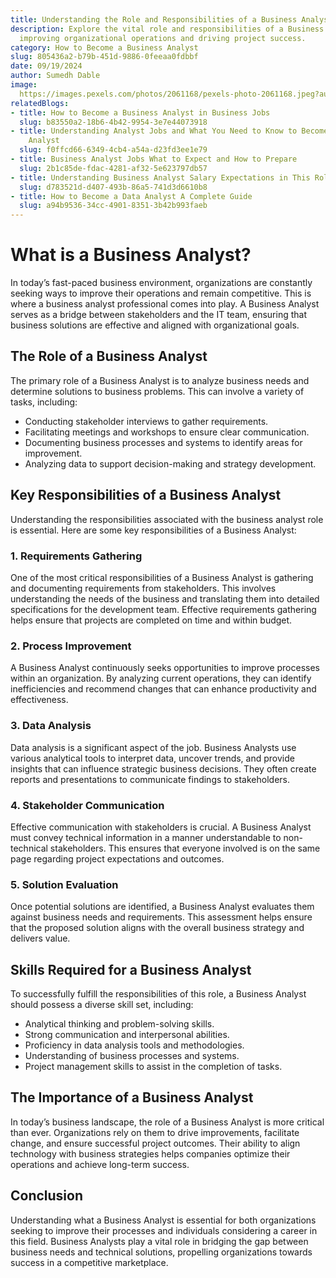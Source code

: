 ```yaml
---
title: Understanding the Role and Responsibilities of a Business Analyst
description: Explore the vital role and responsibilities of a Business Analyst in
  improving organizational operations and driving project success.
category: How to Become a Business Analyst
slug: 805436a2-b79b-451d-9886-0feeaa0fdbbf
date: 09/19/2024
author: Sumedh Dable
image: 
  https://images.pexels.com/photos/2061168/pexels-photo-2061168.jpeg?auto=compress&cs=tinysrgb&w=600
relatedBlogs:
- title: How to Become a Business Analyst in Business Jobs
  slug: b83550a2-18b6-4b42-9954-3e7e44073918
- title: Understanding Analyst Jobs and What You Need to Know to Become a Business
    Analyst
  slug: f0ffcd66-6349-4cb4-a54a-d23fd3ee1e79
- title: Business Analyst Jobs What to Expect and How to Prepare
  slug: 2b1c85de-fdac-4281-af32-5e623797db57
- title: Understanding Business Analyst Salary Expectations in This Role
  slug: d783521d-d407-493b-86a5-741d3d6610b8
- title: How to Become a Data Analyst A Complete Guide
  slug: a94b9536-34cc-4901-8351-3b42b993faeb
---
```


# What is a Business Analyst?

In today’s fast-paced business environment, organizations are constantly seeking ways to improve their operations and remain competitive. This is where a business analyst professional comes into play. A Business Analyst serves as a bridge between stakeholders and the IT team, ensuring that business solutions are effective and aligned with organizational goals.

## The Role of a Business Analyst

The primary role of a Business Analyst is to analyze business needs and determine solutions to business problems. This can involve a variety of tasks, including:

- Conducting stakeholder interviews to gather requirements.
- Facilitating meetings and workshops to ensure clear communication.
- Documenting business processes and systems to identify areas for improvement.
- Analyzing data to support decision-making and strategy development.

## Key Responsibilities of a Business Analyst

Understanding the responsibilities associated with the business analyst role is essential. Here are some key responsibilities of a Business Analyst:

### 1. Requirements Gathering

One of the most critical responsibilities of a Business Analyst is gathering and documenting requirements from stakeholders. This involves understanding the needs of the business and translating them into detailed specifications for the development team. Effective requirements gathering helps ensure that projects are completed on time and within budget.

### 2. Process Improvement

A Business Analyst continuously seeks opportunities to improve processes within an organization. By analyzing current operations, they can identify inefficiencies and recommend changes that can enhance productivity and effectiveness.

### 3. Data Analysis

Data analysis is a significant aspect of the job. Business Analysts use various analytical tools to interpret data, uncover trends, and provide insights that can influence strategic business decisions. They often create reports and presentations to communicate findings to stakeholders.

### 4. Stakeholder Communication

Effective communication with stakeholders is crucial. A Business Analyst must convey technical information in a manner understandable to non-technical stakeholders. This ensures that everyone involved is on the same page regarding project expectations and outcomes.

### 5. Solution Evaluation

Once potential solutions are identified, a Business Analyst evaluates them against business needs and requirements. This assessment helps ensure that the proposed solution aligns with the overall business strategy and delivers value.

## Skills Required for a Business Analyst

To successfully fulfill the responsibilities of this role, a Business Analyst should possess a diverse skill set, including:

- Analytical thinking and problem-solving skills.
- Strong communication and interpersonal abilities.
- Proficiency in data analysis tools and methodologies.
- Understanding of business processes and systems.
- Project management skills to assist in the completion of tasks.

## The Importance of a Business Analyst

In today’s business landscape, the role of a Business Analyst is more critical than ever. Organizations rely on them to drive improvements, facilitate change, and ensure successful project outcomes. Their ability to align technology with business strategies helps companies optimize their operations and achieve long-term success.

## Conclusion

Understanding what a Business Analyst is essential for both organizations seeking to improve their processes and individuals considering a career in this field. Business Analysts play a vital role in bridging the gap between business needs and technical solutions, propelling organizations towards success in a competitive marketplace.